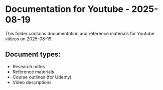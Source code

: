 # Documentation for Youtube - 2025-08-19

This folder contains documentation and reference materials for Youtube videos on 2025-08-19.

## Document types:
- Research notes
- Reference materials
- Course outlines (for Udemy)
- Video descriptions
